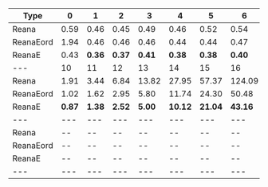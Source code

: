 | Type | 0 | 1 | 2 | 3 | 4 | 5 | 6 | 7 | 8 | 9 |
|---|---|---|---|---|---|---|---|---|---|---|
| Reana | 0.59 | 0.46 | 0.45 | 0.49 | 0.46 | 0.52 | 0.54 | 0.69 | 0.86 | 1.16 |
| ReanaEord | 1.94 | 0.46 | 0.46 | 0.46 | 0.44 | 0.44 | 0.47 | 0.50 | 0.57 | 0.72 |
| ReanaE | 0.43 | **0.36** | **0.37** | **0.41** | **0.38** | **0.38** | **0.40** | **0.43** | **0.48** | **0.60** |
| --- | 10 | 11 | 12 | 13 | 14 | 15 | 16 | 17 | 18 | 19 |
| Reana | 1.91 | 3.44 | 6.84 | 13.82 | 27.95 | 57.37 | 124.09 | 263.03 | 546.32 | -- |
| ReanaEord | 1.02 | 1.62 | 2.95 | 5.80 | 11.74 | 24.30 | 50.48 | 108.61 | 244.20 | 551.96 |
| ReanaE | **0.87** | **1.38** | **2.52** | **5.00** | **10.12** | **21.04** | **43.16** | **91.76** | **216.05** | **490.91** |
| --- | --- | --- | --- | --- | --- | --- | --- | --- | --- | --- |
| Reana | -- | -- | -- | -- | -- | -- | -- | -- | -- | -- |
| ReanaEord | -- | -- | -- | -- | -- | -- | -- | -- | -- | -- |
| ReanaE | -- | -- | -- | -- | -- | -- | -- | -- | -- | -- |
|---|---|---|---|---|---|---|---|---|---|---|
